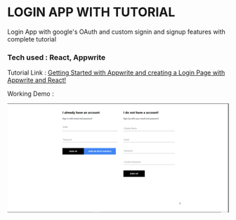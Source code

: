 # **LOGIN APP WITH TUTORIAL**

Login App with google's OAuth and custom signin and signup features with complete tutorial

### Tech used : React, Appwrite



Tutorial Link : [Getting Started with Appwrite and creating a Login Page with Appwrite and React!](https://dev.to/kunals131/getting-started-with-appwrite-and-creating-a-login-page-with-appwrite-and-react-part-2-4fgd)

Working Demo : 



![Image description](./readmeResources/part1.gif)




